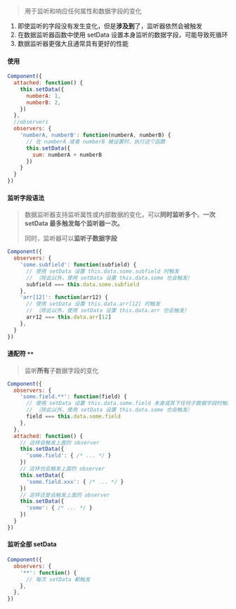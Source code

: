 > 用于监听和响应任何属性和数据字段的变化

1. 即使监听的字段没有发生变化，但是**涉及到**了，监听器依然会被触发
2. 在数据监听器函数中使用 setData 设置本身监听的数据字段，可能导致死循环
3. 数据监听器更强大且通常具有更好的性能

#### 使用

```js
Component({
  attached: function() {
    this.setData({
      numberA: 1,
      numberB: 2,
    })
  },
  //observers
  observers: {
    'numberA, numberB': function(numberA, numberB) {
      // 在 numberA 或者 numberB 被设置时，执行这个函数
      this.setData({
        sum: numberA + numberB
      })
    }
  }
})
```

#### 监听字段语法

> 数据监听器支持监听属性或内部数据的变化，可以**同时监听多个**。**一次 setData 最多触发每个监听器一次。**
>
> 同时，监听器可以**监听子数据字段**

```js
Component({
  observers: {
    'some.subfield': function(subfield) {
      // 使用 setData 设置 this.data.some.subfield 时触发
      // （除此以外，使用 setData 设置 this.data.some 也会触发）
      subfield === this.data.some.subfield
    },
    'arr[12]': function(arr12) {
      // 使用 setData 设置 this.data.arr[12] 时触发
      // （除此以外，使用 setData 设置 this.data.arr 也会触发）
      arr12 === this.data.arr[12]
    },
  }
})
```

#### 通配符 `**`

> 监听**所有**子数据字段的变化

```js
Component({
  observers: {
    'some.field.**': function(field) {
      // 使用 setData 设置 this.data.some.field 本身或其下任何子数据字段时触发
      // （除此以外，使用 setData 设置 this.data.some 也会触发）
      field === this.data.some.field
    },
  },
  attached: function() {
    // 这样会触发上面的 observer
    this.setData({
      'some.field': { /* ... */ }
    })
    // 这样也会触发上面的 observer
    this.setData({
      'some.field.xxx': { /* ... */ }
    })
    // 这样还是会触发上面的 observer
    this.setData({
      'some': { /* ... */ }
    })
  }
})
```

#### 监听全部 setData

```js
Component({
  observers: {
    '**': function() {
      // 每次 setData 都触发
    },
  },
})
```


